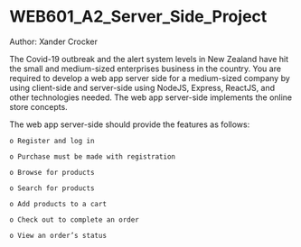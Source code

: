 # WEB601_A2_Server_Side_Project

Author: Xander Crocker

The Covid-19 outbreak and the alert system levels in New Zealand have hit the small and medium-sized enterprises business in the country. You are required to develop a web app server side for a medium-sized company by using client-side and server-side using NodeJS, Express, ReactJS, and other technologies needed. The web app server-side implements the online store concepts. 

The web app server-side should provide the features as follows: 

    o Register and log in 
    
    o Purchase must be made with registration 
    
    o Browse for products 
    
    o Search for products
    
    o Add products to a cart 
    
    o Check out to complete an order 
    
    o View an order’s status  